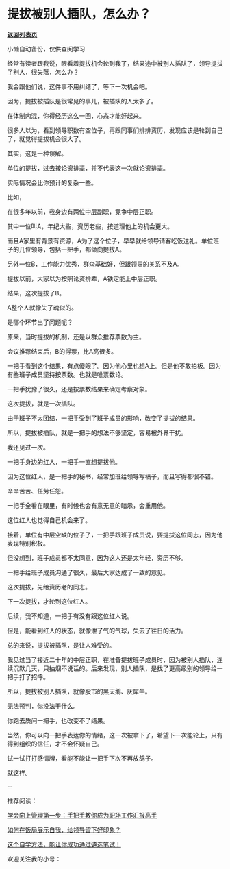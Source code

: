 # 提拔被别人插队，怎么办？

[**返回列表页**](/gzh/费曼的小茶馆)

小懒自动备份，仅供查阅学习

经常有读者跟我说，眼看着提拔机会轮到我了，结果途中被别人插队了，领导提拔了别人，很失落，怎么办？

我会跟他们说，这件事不用纠结了，等下一次机会吧。

因为，提拔被插队是很常见的事儿，被插队的人太多了。

在体制内混，你得经历这么一回，心态才能好起来。

很多人以为，看到领导职数有空位子，再跟同事们排排资历，发现应该是轮到自己了，就觉得提拔机会很大了。  

其实，这是一种误解。  

单位的提拔，过去按论资排辈，并不代表这一次就论资排辈。

实际情况会比你预计的复杂一些。  

比如，

在很多年以前，我身边有两位中层副职，竞争中层正职。

其中一位叫A，年纪大些，资历老些，按道理他上的机会更大。  

而且A家里有背景有资源，A为了这个位子，早早就给领导请客吃饭送礼。单位班子的几位领导，包括一把手，都倾向提拔A。

另外一位B，工作能力优秀，群众基础好，但跟领导的关系不及A。  

提拔以前，大家以为按照论资排辈，A铁定能上中层正职。  

结果，这次提拔了B。  

A整个人就像失了魂似的。  

是哪个环节出了问题呢？  

原来，当时提拔的机制，还是以群众推荐票数为主。

会议推荐结束后，B的得票，比A高很多。  

一把手看到这个结果，有点傻眼了。因为他心里也想A上。但是他不敢拍板。因为有些班子成员坚持按票数。也就是唯票数论。

一把手犹豫了很久，还是按票数结果来确定考察对象。

这次提拔，就是一次插队。

由于班子不太团结，一把手受到了班子成员的影响，改变了提拔的结果。  

所以，提拔被插队，就是一把手的想法不够坚定，容易被外界干扰。  

我还见过一次。  

一把手身边的红人，一把手一直想提拔他。  

因为这位红人，是一把手的秘书，经常加班给领导写稿子，而且写得都很不错。

辛辛苦苦、任劳任怨。

一把手全看在眼里，有时候也会有意无意的暗示，会重用他。

这位红人也觉得自己机会来了。

接着，单位有中层空缺的位子了，一把手跟班子成员说，要提拔这位同志，因为他表现特别积极。  

但没想到，班子成员都不太同意，因为这人还是太年轻，资历不够。  

一把手给班子成员沟通了很久，最后大家达成了一致的意见。

这次提拔，先给资历老的同志。

下一次提拔，才轮到这位红人。  

后续，我不知道，一把手有没有跟这位红人说。

但是，能看到红人的状态，就像泄了气的气球，失去了往日的活力。

总的来说，提拔被插队，是让人难受的。

我见过当了接近二十年的中层正职，在准备提拔班子成员时，因为被别人插队，连续沉默几天，只抽烟不说话的。后来发现，别人插队，是找了更高级别的领导给一把手打了招呼。

所以，提拔被别人插队，就像股市的黑天鹅、灰犀牛。

无法预判，你没法干什么。

你跑去质问一把手，也改变不了结果。

当然，你可以向一把手表达你的情绪，这一次被拿下了，希望下一次能轮上，只有得到组织的信任，才不会怀疑自己。

试一试打打感情牌，看能不能让一把手下次不再放鸽子。  

就这样。

\--

推荐阅读：

[学会向上管理第一步：手把手教你成为职场工作汇报高手](http://mp.weixin.qq.com/s?__biz=MzkzMDM0NzA3Mw==&mid=2247489004&idx=2&sn=2de309cde6ccc97a6757aa9cfcea22bc&chksm=c27af4c2f50d7dd4fcd5a46408c838eff887065f4ea1914ab48373ad0ef7f56df292800ef183&scene=21#wechat_redirect)  

[如何在饭局展示自我，给领导留下好印象？](http://mp.weixin.qq.com/s?__biz=MzkzMDM0NzA3Mw==&mid=2247488941&idx=2&sn=8643f88bdd0949d8e35f806d6b2ff571&chksm=c27af483f50d7d951a9f760029f6492009e64b87a3b18e9dbc8ca5eedf520c4f9ceeacf79789&scene=21#wechat_redirect)  

[这个自学方法，能让你成功通过遴选笔试！](http://mp.weixin.qq.com/s?__biz=MzkzMDM0NzA3Mw==&mid=2247488857&idx=2&sn=bcdeafa2b4c34e6cb536c226c1e406e2&chksm=c27af477f50d7d610c808f6b7cb77dd37a769b8e80d5883cf422a8dfd86e81ec544c2da6582a&scene=21#wechat_redirect)  

欢迎关注我的小号：

